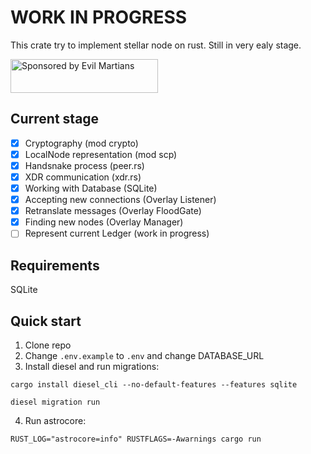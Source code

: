 # WORK IN PROGRESS
This crate try to implement stellar node on rust. Still in very ealy stage.

<a href="https://evilmartians.com/?utm_source=astrocore">
<img src="https://evilmartians.com/badges/sponsored-by-evil-martians.svg" alt="Sponsored by Evil Martians" width="236" height="54"></a>

## Current stage
- [x] Cryptography (mod crypto)
- [x] LocalNode representation (mod scp)
- [x] Handsnake process (peer.rs)
- [x] XDR communication (xdr.rs)
- [x] Working with Database (SQLite)
- [x] Accepting new connections (Overlay Listener)
- [x] Retranslate messages (Overlay FloodGate)
- [x] Finding new nodes (Overlay Manager)
- [ ] Represent current Ledger (work in progress)

## Requirements
SQLite

## Quick start

1. Clone repo
2. Change `.env.example` to `.env` and change DATABASE_URL
3. Install diesel and run migrations:
```
cargo install diesel_cli --no-default-features --features sqlite

diesel migration run
```
4. Run astrocore:
```
RUST_LOG="astrocore=info" RUSTFLAGS=-Awarnings cargo run
```
